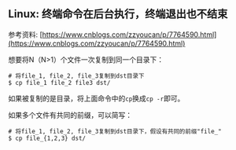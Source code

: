 ## Linux: 终端命令在后台执行，终端退出也不结束

参考资料: [https://www.cnblogs.com/zzyoucan/p/7764590.html](https://www.cnblogs.com/zzyoucan/p/7764590.html)

想要将N（N>1）个文件一次复制到同一个目录下：

```shell
# 将file_1, file_2, file_3复制到dst目录下
$ cp file_1 file_2 file3 dst/
```

如果被复制的是目录，将上面命令中的`cp`换成`cp -r`即可。

如果多个文件有共同的前缀，可以简写：

```shell
# 将file_1, file_2, file_3复制到dst目录下，假设有共同的前缀"file_"
$ cp file_{1,2,3} dst/
```

